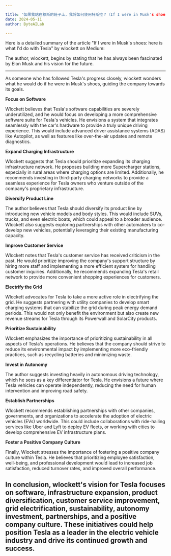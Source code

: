 ```yaml
---

title: '如果我站在穆斯的鞋子上，我将如何使用特斯拉？（If I were in Musk's shoes, how would I use Tesla?）'
date: 2024-05-11
author: ByteAILab

---
```


Here is a detailed summary of the article "If I were in Musk's shoes: here is what I'd do with Tesla" by wlockett on Medium:

The author, wlockett, begins by stating that he has always been fascinated by Elon Musk and his vision for the future. 

---
As someone who has followed Tesla's progress closely, wlockett wonders what he would do if he were in Musk's shoes, guiding the company towards its goals.

**Focus on Software**

Wlockett believes that Tesla's software capabilities are severely underutilized, and he would focus on developing a more comprehensive software suite for Tesla's vehicles. He envisions a system that integrates seamlessly with the car's hardware to provide a truly unique driving experience. This would include advanced driver assistance systems (ADAS) like Autopilot, as well as features like over-the-air updates and remote diagnostics.

**Expand Charging Infrastructure**

Wlockett suggests that Tesla should prioritize expanding its charging infrastructure network. He proposes building more Supercharger stations, especially in rural areas where charging options are limited. Additionally, he recommends investing in third-party charging networks to provide a seamless experience for Tesla owners who venture outside of the company's proprietary infrastructure.

**Diversify Product Line**

The author believes that Tesla should diversify its product line by introducing new vehicle models and body styles. This would include SUVs, trucks, and even electric boats, which could appeal to a broader audience. Wlockett also suggests exploring partnerships with other automakers to co-develop new vehicles, potentially leveraging their existing manufacturing capacity.

**Improve Customer Service**

Wlockett notes that Tesla's customer service has received criticism in the past. He would prioritize improving the company's support structure by hiring more staff and implementing a more efficient system for handling customer inquiries. Additionally, he recommends expanding Tesla's retail network to provide more convenient shopping experiences for customers.

**Electrify the Grid**

Wlockett advocates for Tesla to take a more active role in electrifying the grid. He suggests partnering with utility companies to develop smart charging systems that can stabilize the grid during peak energy demand periods. This would not only benefit the environment but also create new revenue streams for Tesla through its Powerwall and SolarCity products.

**Prioritize Sustainability**

Wlockett emphasizes the importance of prioritizing sustainability in all aspects of Tesla's operations. He believes that the company should strive to reduce its environmental impact by implementing more eco-friendly practices, such as recycling batteries and minimizing waste.

**Invest in Autonomy**

The author suggests investing heavily in autonomous driving technology, which he sees as a key differentiator for Tesla. He envisions a future where Tesla vehicles can operate independently, reducing the need for human intervention and improving road safety.

**Establish Partnerships**

Wlockett recommends establishing partnerships with other companies, governments, and organizations to accelerate the adoption of electric vehicles (EVs) worldwide. This could include collaborations with ride-hailing services like Uber and Lyft to deploy EV fleets, or working with cities to develop comprehensive EV infrastructure plans.

**Foster a Positive Company Culture**

Finally, Wlockett stresses the importance of fostering a positive company culture within Tesla. He believes that prioritizing employee satisfaction, well-being, and professional development would lead to increased job satisfaction, reduced turnover rates, and improved overall performance.

In conclusion, wlockett's vision for Tesla focuses on software, infrastructure expansion, product diversification, customer service improvement, grid electrification, sustainability, autonomy investment, partnerships, and a positive company culture. These initiatives could help position Tesla as a leader in the electric vehicle industry and drive its continued growth and success.
---

